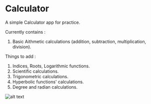 # Calculator

A simple Calculator app for practice. 

Currently contains : 
1. Basic Aithmetic calculations (addition,  subtraction, multiplication, division).

Things to add : 
1. Indices, Roots, Logarithmic functions.
2. Scientific calculations.
3. Trigonometric calculations.
4. Hyperbolic functions' calculations. 
5. Degree and radian calculations. 



![alt text](Screenshot_2018-07-21-17-52-59-1.png "A demo of the app.")
